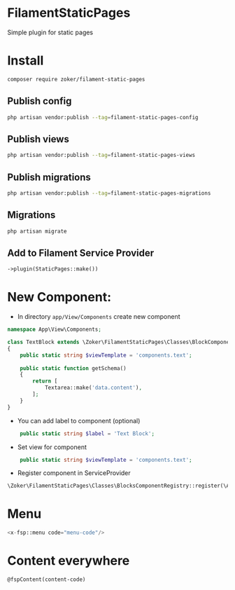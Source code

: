 # FilamentStaticPages
Simple plugin for static pages

# Install

```bash
composer require zoker/filament-static-pages
```

## Publish config

```bash
php artisan vendor:publish --tag=filament-static-pages-config
```

## Publish views

```bash
php artisan vendor:publish --tag=filament-static-pages-views
```

## Publish migrations

```bash
php artisan vendor:publish --tag=filament-static-pages-migrations
```

## Migrations

```bash
php artisan migrate
```

## Add to Filament Service Provider
```php
->plugin(StaticPages::make())
```

# New Component:

- In directory `app/View/Components` create new component
```php
namespace App\View\Components;

class TextBlock extends \Zoker\FilamentStaticPages\Classes\BlockComponent
{
    public static string $viewTemplate = 'components.text'; 
    
    public static function getSchema()
    {
        return [
            Textarea::make('data.content'),
        ];
    }
}

```

- You can add label to component (optional)
```php
    public static string $label = 'Text Block';
```

- Set view for component
```php
    public static string $viewTemplate = 'components.text';
```

- Register component in ServiceProvider

```php
\Zoker\FilamentStaticPages\Classes\BlocksComponentRegistry::register(\App\View\Components\TextBlock::class, 'TextBlock');
```

# Menu

```php
<x-fsp::menu code="menu-code"/>
```

# Content everywhere

```bladehtml
@fspContent(content-code)
```
